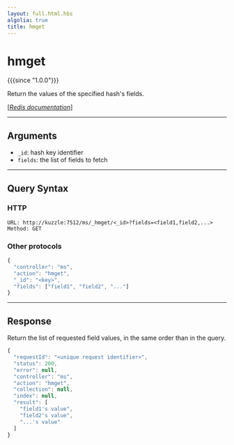 ```yaml
---
layout: full.html.hbs
algolia: true
title: hmget
---
```


# hmget

{{{since "1.0.0"}}}

Return the values of the specified hash's fields.

[[_Redis documentation_]](https://redis.io/commands/hmget)

---

## Arguments

* `_id`: hash key identifier
* `fields`: the list of fields to fetch

---

## Query Syntax

### HTTP

```http
URL: http://kuzzle:7512/ms/_hmget/<_id>?fields=<field1,field2,...>
Method: GET
```

### Other protocols


```js
{
  "controller": "ms",
  "action": "hmget",
  "_id": "<key>",
  "fields": ["field1", "field2", "..."]
}
```

---

## Response

Return the list of requested field values, in the same order than in the query.

```javascript
{
  "requestId": "<unique request identifier>",
  "status": 200,
  "error": null,
  "controller": "ms",
  "action": "hmget",
  "collection": null,
  "index": null,
  "result": [
    "field1's value",
    "field2's value",
    "...'s value"
  ]
}
```
